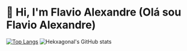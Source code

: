 # 👋 Hi, I'm Flavio Alexandre (Olá sou Flavio Alexandre)

[![Top Langs](https://github-readme-stats.vercel.app/api/top-langs/?username=Hekxagonal&layout=compact&theme=github_dark&card_width=50)](https://github.com/Hekxagonal/github-readme-stats)
![Hekxagonal's GitHub stats](https://github-readme-stats.vercel.app/api?username=Hekxagonal&count_private=true&theme=github_dark&show_icons=true&card_width=50)
